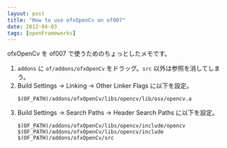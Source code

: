 ```yaml
---
layout: post
title: "How to use ofxOpenCv on of007"
date: 2012-04-03
tags: [openFrameworks]
---
```


ofxOpenCv を of007 で使うためのちょっとしたメモです。

1. `addons` に `of/addons/ofxOpenCv` をドラッグ。`src` 以外は参照を消してしまう。
2. Build Settings -> Linking -> Other Linker Flags に以下を設定。
   ```
   $(OF_PATH)/addons/ofxOpenCv/libs/opencv/lib/osx/opencv.a
   ```
3. Build Settings -> Search Paths -> Header Search Paths に以下を設定。
   ```
   $(OF_PATH)/addons/ofxOpenCv/libs/opencv/include/opencv
   $(OF_PATH)/addons/ofxOpenCv/libs/opencv/include
   $(OF_PATH)/addons/ofxOpenCv/src
   ```
